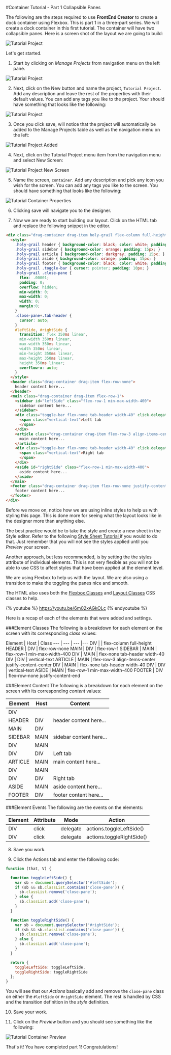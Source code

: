 #Container Tutorial - Part 1 Collapsible Panes

The following are the steps required to use **FrontEnd Creator** to create a dock container using Flexbox. This is part 1 in a three-part series. We will create a dock container in this first tutorial. The container will have two collapsible panes. Here is a screen shot of the layout we are going to build:

![Tutorial Project](../assets/images/tutorials/tutorial-container.png)


Let's get started.

1) Start by clicking on *Manage Projects* from navigation menu on the left pane.

![Tutorial Project](../assets/images/tutorials/tutorial-manage-projects.png)

2) Next, click on the New button and name the project, `Tutorial Project`. Add any description and leave the rest of the properties with their default values. You can add any tags you like to the project. Your should have something that looks like the following:

![Tutorial Project](../assets/images/tutorials/tutorial-project.png)

3) Once you click save, will notice that the project will automatically be added to the Manage Projects table as well as the navigation menu on the left:

![Tutorial Project Added](../assets/images/tutorials/tutorial-project-added.png)

4) Next, click on the Tutorial Project menu item from the navigation menu and select New Screen:

![Tutorial Project New Screen](../assets/images/tutorials/tutorial-project-new-screen.png)

5) Name the screen, `container`. Add any description and pick any icon you wish for the screen. You can add any tags you like to the screen. You should have something that looks like the following:

![Tutorial Container Properties](../assets/images/tutorials/tutorial-container-properties.png)

6) Clicking save will navigate you to the designer.

7) Now we are ready to start building our layout. Click on the HTML tab and replace the following snippet in the editor. 

```html
<div class="drag-container drag-item holy-grail flex-column full-height">  
  <style>
    .holy-grail header { background-color: black; color: white; padding: 15px; }
    .holy-grail sidebar { background-color: orange; padding: 15px; }
    .holy-grail article { background-color: darkgray; padding: 15px; }
    .holy-grail aside { background-color: orange; padding: 15px; }
    .holy-grail footer { background-color: black; color: white; padding: 15px; }
    .holy-grail .toggle-bar { cursor: pointer; padding: 10px; }
    .holy-grail .close-pane {
      flex: .00001;
      padding: 0;
      overflow: hidden;
      min-width: 0;
      max-width: 0;
      width: 0;
      margin:0;
    }
    .close-pane+.tab-header {
      cursor: auto;
    }
    #leftSide, #rightSide {
      transition: flex 350ms linear,
      min-width 350ms linear, 
      max-width 350ms linear, 
      width 350ms linear,
      min-height 350ms linear,
      max-height 350ms linear,
      height 350ms linear;
      overflow-x: auto;
    } 
  </style> 
  <header class="drag-container drag-item flex-row-none">
    header content here...  
  </header>  
  <main class="drag-container drag-item flex-row-1">  
    <sidebar id="leftSide" class="flex-row-1 min-max-width-400">
      sidebar content here...  
    </sidebar>  
    <div class="toggle-bar flex-none tab-header width-40" click.delegate="actions.toggleLeftSide()">  
      <span class="vertical-text">Left tab  
      </span>  
    </div>  
    <article class="drag-container drag-item flex-row-3 align-items-center justify-content-center">
      main content here...  
    </article>  
    <div class="toggle-bar flex-none tab-header width-40" click.delegate="actions.toggleRightSide()">  
      <span class="vertical-text">Right tab  
      </span>  
    </div>  
    <aside id="rightSide" class="flex-row-1 min-max-width-400">
      aside content here...  
    </aside>  
  </main>  
  <footer class="drag-container drag-item flex-row-none justify-content-end">
    footer content here...  
  </footer>
</div>
```

Before we move on, notice how we are using inline styles to help us with styling this page. This is done more for seeing what the layout looks like in the designer more than anything else.

The best practice would be to take the style and create a new sheet in the Style editor. Refer to the following [ Style Sheet Tutorial ](style-sheet.md) if you would to do that. Just remember that you will not see the styles applied until you *Preview* your screen.

Another approach, but less recommended, is by setting the the styles attribute of individual elements. This is not very flexible as you will not be able to use CSS to affect styles that have been applied at the element level.

We are using Flexbox to help us with the layout. We are also using a transition to make the toggling the panes nice and smooth.

The HTML also uses both the [Flexbox Classes](../reference/css/flexbox-classes.md) and [Layout Classes](../reference/css/layout-classes.md) CSS classes to help.

{% youtube %}
  https://youtu.be/6m02xAGkOLc
{% endyoutube %}

Here is a recap of each of the elements that were added and settings. 

###Element Classes
The following is a breakdown for each element on the screen with its corresponding *class* values:

Element | Host | Class 
--- | --- | --- |---
DIV |  | flex-column full-height
HEADER | DIV | flex-row-none
MAIN | DIV | flex-row-1
SIDEBAR | MAIN | flex-row-1 min-max-width-400
DIV | MAIN | flex-none tab-header width-40
DIV | DIV | vertical-text
ARTICLE | MAIN | flex-row-3 align-items-center justify-content-center
DIV | MAIN | flex-none tab-header width-40
DIV | DIV | vertical-text
ASIDE | MAIN | flex-row-1 min-max-width-400
FOOTER | DIV | flex-row-none justify-content-end

###Element Content
The following is a breakdown for each element on the screen with its corresponding *content* values:

Element | Host | Content
--- | --- | ---
DIV |  |  
HEADER | DIV | header content here...
MAIN | DIV | 
SIDEBAR | MAIN | sidebar content here...
DIV | MAIN | 
DIV | DIV | Left tab
ARTICLE | MAIN | main content here...
DIV | MAIN | 
DIV | DIV | Right tab
ASIDE | MAIN | aside content here...
FOOTER | DIV | footer content here...

###Element Events
The following are the events on the elements:

Element | Attribute | Mode | Action
--- | --- | --- |---
DIV | click | delegate | actions.toggleLeftSide() 
DIV | click | delegate | actions.toggleRightSide() 

8) Save you work.

9) Click the Actions tab and enter the following code:

```javascript
function (that, V) {

  function toggleLeftSide() {
    var sb = document.querySelector('#leftSide');
    if (sb && sb.classList.contains('close-pane')) {
      sb.classList.remove('close-pane');
    } else {
      sb.classList.add('close-pane');
    }
  }

  function toggleRightSide() {
    var sb = document.querySelector('#rightSide');
    if (sb && sb.classList.contains('close-pane')) {
      sb.classList.remove('close-pane');
    } else {
      sb.classList.add('close-pane');
    }
  }

  return {
    toggleLeftSide: toggleLeftSide,
    toggleRightSide: toggleRightSide
  };
}
```

You will see that our *Actions* basically add and remove the `close-pane` class on either the `#leftSide` or `#rightSide` element. The rest is handled by CSS and the transition definition in the *style* definition.

10) Save your work.

11) Click on the *Preview* button and you should see something like the following:

![Tutorial Container Preview](../assets/images/tutorials/tutorial-container-preview.png)

That's it! You have completed part 1! Congratulations!

